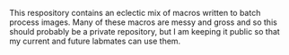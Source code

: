 This respository contains an eclectic mix of macros written to batch process images. Many of these macros are messy and gross and so this should probably be a private repository, but I am keeping it public so that my current and future labmates can use them.
